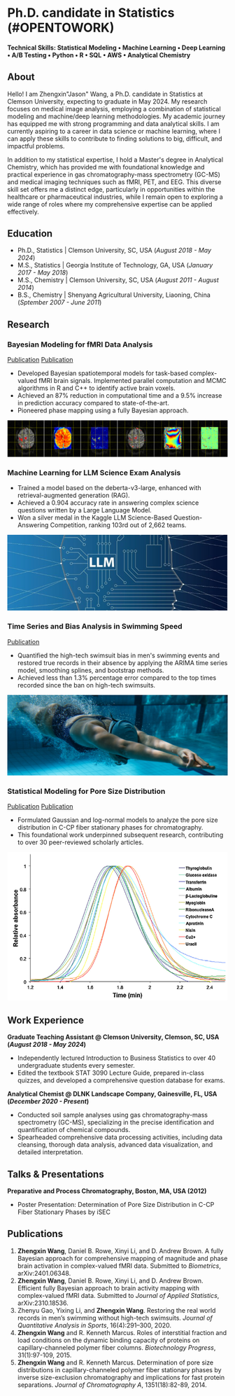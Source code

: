 # Ph.D. candidate in Statistics (#OPENTOWORK)

#### Technical Skills: Statistical Modeling • Machine Learning • Deep Learning • A/B Testing • Python • R • SQL • AWS • Analytical Chemistry

## About
Hello! I am Zhengxin"Jason" Wang, a Ph.D. candidate in Statistics at Clemson University, expecting to graduate in May 2024. My research focuses on medical image analysis, employing a combination of statistical modeling and machine/deep learning methodologies. My academic journey has equipped me with strong programming and data analytical skills. I am currently aspiring to a career in data science or machine learning, where I can apply these skills to contribute to finding solutions to big, difficult, and impactful problems.

In addition to my statistical expertise, I hold a Master's degree in Analytical Chemistry, which has provided me with foundational knowledge and practical experience in gas chromatography-mass spectrometry (GC-MS) and medical imaging techniques such as fMRI, PET, and EEG. This diverse skill set offers me a distinct edge, particularly in opportunities within the healthcare or pharmaceutical industries, while I remain open to exploring a wide range of roles where my comprehensive expertise can be applied effectively.

## Education
- Ph.D., Statistics | Clemson University, SC, USA (_August 2018 - May 2024_)								       		
- M.S., Statistics	| Georgia Institute of Technology, GA, USA (_January 2017 - May 2018_)	 			        		
- M.S., Chemistry | Clemson University, SC, USA (_August 2011 - August 2014_)
- B.S., Chemistry | Shenyang Agricultural University, Liaoning, China (_Sptember 2007 - June 2011_)

## Research
### Bayesian Modeling for fMRI Data Analysis
[Publication](https://arxiv.org/abs/2310.18536)
[Publication](https://arxiv.org/abs/2401.06348)

- Developed Bayesian spatiotemporal models for task-based complex-valued fMRI brain signals. Implemented parallel computation and MCMC algorithms in R and C++ to identify active brain voxels.
- Achieved an 87% reduction in computational time and a 9.5% increase in prediction accuracy compared to state-of-the-art.
- Pioneered phase mapping using a fully Bayesian approach.

![Brain Activie Regions](/assets/img/brain.png)

### Machine Learning for LLM Science Exam Analysis

- Trained a model based on the deberta-v3-large, enhanced with retrieval-augmented generation (RAG).
- Achieved a 0.904 accuracy rate in answering complex science questions written by a Large Language Model.
- Won a silver medal in the Kaggle LLM Science-Based Question-Answering Competition, ranking 103rd out of 2,662 teams.

![LLM](/assets/img/LLM.png)

### Time Series and Bias Analysis in Swimming Speed
[Publication](https://www.degruyter.com/document/doi/10.1515/jqas-2019-0087/html)

- Quantified the high-tech swimsuit bias in men's swimming events and restored true records in their absence by applying the ARIMA time series model, smoothing splines, and bootstrap methods.
- Achieved less than 1.3% percentage error compared to the top times recorded since the ban on high-tech swimsuits.

![LLM](/assets/img/swimming.png)

### Statistical Modeling for Pore Size Distribution
[Publication](https://www.sciencedirect.com/science/article/pii/S0021967314007833)
[Publication](https://aiche.onlinelibrary.wiley.com/doi/abs/10.1002/btpr.2013)

- Formulated Gaussian and log-normal models to analyze the pore size distribution in C-CP fiber stationary phases for chromatography.
- This foundational work underpinned subsequent research, contributing to over 30 peer-reviewed scholarly articles.

![LLM](/assets/img/pore.png)


## Work Experience
**Graduate Teaching Assistant @ Clemson University, Clemson, SC, USA (_August 2018 - May 2024_)**

- Independently lectured Introduction to Business Statistics to over 40 undergraduate students every semester. 
- Edited the textbook STAT 3090 Lecture Guide, prepared in-class quizzes, and developed a comprehensive question database for exams.

**Analytical Chemist @ DLNK Landscape Company, Gainesville, FL, USA (_December 2020 - Present_)**
- Conducted soil sample analyses using gas chromatography-mass spectrometry (GC-MS), specializing in the precise identification and quantification of chemical compounds. 
- Spearheaded comprehensive data processing activities, including data cleansing, thorough data analysis, advanced data visualization, and detailed interpretation.

## Talks & Presentations
**Preparative and Process Chromatography, Boston, MA, USA (2012)**
- Poster Presentation: Determination of Pore Size Distribution in C-CP Fiber Stationary Phases by iSEC


## Publications
1. **Zhengxin Wang**, Daniel B. Rowe, Xinyi Li, and D. Andrew Brown. A fully Bayesian approach for comprehensive mapping of magnitude and phase brain activation in complex-valued fMRI data. Submitted to _Biometrics_, arXiv:2401.06348.
2. **Zhengxin Wang**, Daniel B. Rowe, Xinyi Li, and D. Andrew Brown. Efficient fully Bayesian approach to brain activity mapping with complex-valued fMRI data. Submitted to _Journal of Applied Statistics_, arXiv:2310.18536.
3. Zhenyu Gao, Yixing Li, and **Zhengxin Wang**. Restoring the real world records in men’s swimming without high-tech swimsuits. _Journal of Quantitative Analysis in Sports_, 16(4):291–300, 2020.
4. **Zhengxin Wang** and R. Kenneth Marcus. Roles of interstitial fraction and load conditions on the dynamic binding capacity of proteins on capillary-channeled polymer fiber columns. _Biotechnology Progress_, 31(1):97-109, 2015.
5. **Zhengxin Wang** and R. Kenneth Marcus. Determination of pore size distributions in capillary-channeled polymer fiber stationary phases by inverse size-exclusion chromatography and implications for fast protein separations. _Journal of Chromatography A_, 1351(18):82-89, 2014.

